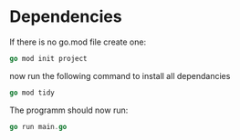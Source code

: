 # Dependencies

If there is no go.mod file create one:

``` go
go mod init project
```

now run the following command to install all dependancies

``` go
go mod tidy
```

The programm should now run:

``` go
go run main.go
```
